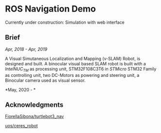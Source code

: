 # ROS Navigation Demo

Currently under construction: Simulation with web interface

## Brief

*Apr, 2018 - Apr, 2019*

A Visual Simutaneous Localization and Mapping (v-SLAM) Robot, is designed and built. A binocular visual based SLAM robot is built with a $Intel NUC_{TM}$ as processing unit, STM32F108C3T6 in $STMicro$ STM32 Family  as controlling unit, two DC-Motors as powering and steering unit, a Binocular camera used as visual sensor.

*May, 2020 - *

## Acknowledgments

[FiorellaSibona/turtlebot3_nav](https://github.com/FiorellaSibona/turtlebot3_nav)

[uos/ceres_robot](https://github.com/uos/ceres_robot)
